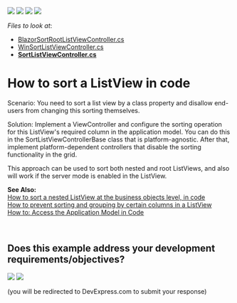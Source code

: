 <!-- default badges list -->
![](https://img.shields.io/endpoint?url=https://codecentral.devexpress.com/api/v1/VersionRange/128593846/24.2.1%2B)
[![](https://img.shields.io/badge/Open_in_DevExpress_Support_Center-FF7200?style=flat-square&logo=DevExpress&logoColor=white)](https://supportcenter.devexpress.com/ticket/details/E1276)
[![](https://img.shields.io/badge/📖_How_to_use_DevExpress_Examples-e9f6fc?style=flat-square)](https://docs.devexpress.com/GeneralInformation/403183)
[![](https://img.shields.io/badge/💬_Leave_Feedback-feecdd?style=flat-square)](#does-this-example-address-your-development-requirementsobjectives)
<!-- default badges end -->
<!-- default file list -->
*Files to look at*:

* [BlazorSortRootListViewController.cs](CS/EFCore/SortListViewEF/SortListViewEF.Blazor.Server/Controllers/BlazorSortRootListViewController.cs) 
* [WinSortListViewController.cs](CS/EFCore/SortListViewEF/SortListViewEF.Win/Controllers/WinSortListViewController.cs) 
* **[SortListViewController.cs](CS/EFCore/SortListViewEF/SortListViewEF.Module/Controllers/SortListViewController.cs)**
<!-- default file list end -->
# How to sort a ListView in code
Scenario:
You need to sort a list view by a class property and disallow end-users from changing this sorting themselves.

Solution:
Implement a ViewController and configure the sorting operation for this ListView's required column in the application model. You can do this in the SortListViewControllerBase class that is platform-agnostic.
After that, implement platform-dependent controllers that disable the sorting functionality in the grid. 

This approach can be used to sort both nested and root ListViews, and also will work if the server mode is enabled in the ListView.</p><p><strong>See Also:</strong><br />
<a href="https://www.devexpress.com/Support/Center/p/E1253">How to sort a nested ListView at the business objects level, in code</a><br />
<a href="https://www.devexpress.com/Support/Center/p/E1254">How to prevent sorting and grouping by certain columns in a ListView</a><br />
<a href="http://documentation.devexpress.com/#Xaf/CustomDocument2810"><u>How to: Access the Application Model in Code</u></a></p>

<br/>


<!-- feedback -->
## Does this example address your development requirements/objectives?

[<img src="https://www.devexpress.com/support/examples/i/yes-button.svg"/>](https://www.devexpress.com/support/examples/survey.xml?utm_source=github&utm_campaign=xaf-how-to-sort-a-listview-in-code&~~~was_helpful=yes) [<img src="https://www.devexpress.com/support/examples/i/no-button.svg"/>](https://www.devexpress.com/support/examples/survey.xml?utm_source=github&utm_campaign=xaf-how-to-sort-a-listview-in-code&~~~was_helpful=no)

(you will be redirected to DevExpress.com to submit your response)
<!-- feedback end -->
